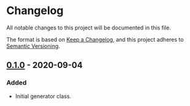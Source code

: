 # Changelog
All notable changes to this project will be documented in this file.

The format is based on [Keep a Changelog](https://keepachangelog.com/en/1.0.0/),
and this project adheres to [Semantic Versioning](https://semver.org/spec/v2.0.0.html).

## [0.1.0] - 2020-09-04
### Added
- Initial generator class.

[0.1.0]: https://github.com/anteris-dev/data-transfer-object-factory/releases/tag/v0.1.0
